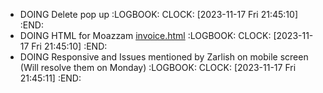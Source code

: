 - DOING Delete pop up
  :LOGBOOK:
  CLOCK: [2023-11-17 Fri 21:45:10]
  :END:
- DOING HTML for Moazzam [invoice.html](../assets/invoice_1700263053817_0.html)
  :LOGBOOK:
  CLOCK: [2023-11-17 Fri 21:45:10]
  :END:
- DOING Responsive and Issues mentioned by Zarlish on mobile screen (Will resolve them on Monday)
  :LOGBOOK:
  CLOCK: [2023-11-17 Fri 21:45:11]
  :END: